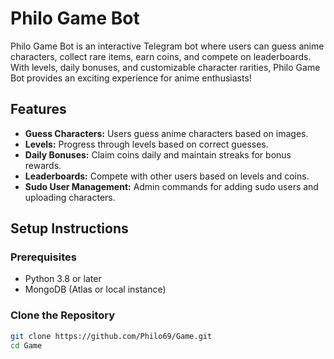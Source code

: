 # Philo Game Bot

Philo Game Bot is an interactive Telegram bot where users can guess anime characters, collect rare items, earn coins, and compete on leaderboards. With levels, daily bonuses, and customizable character rarities, Philo Game Bot provides an exciting experience for anime enthusiasts!

## Features
- **Guess Characters:** Users guess anime characters based on images.
- **Levels:** Progress through levels based on correct guesses.
- **Daily Bonuses:** Claim coins daily and maintain streaks for bonus rewards.
- **Leaderboards:** Compete with other users based on levels and coins.
- **Sudo User Management:** Admin commands for adding sudo users and uploading characters.

## Setup Instructions

### Prerequisites
- Python 3.8 or later
- MongoDB (Atlas or local instance)

### Clone the Repository
```bash
git clone https://github.com/Philo69/Game.git
cd Game
